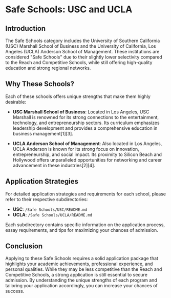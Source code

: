 # Safe Schools: USC and UCLA

## Introduction
The Safe Schools category includes the University of Southern California (USC) Marshall School of Business and the University of California, Los Angeles (UCLA) Anderson School of Management. These institutions are considered "Safe Schools" due to their slightly lower selectivity compared to the Reach and Competitive Schools, while still offering high-quality education and strong regional networks.

## Why These Schools?
Each of these schools offers unique strengths that make them highly desirable:

- **USC Marshall School of Business**: Located in Los Angeles, USC Marshall is renowned for its strong connections to the entertainment, technology, and entrepreneurship sectors. Its curriculum emphasizes leadership development and provides a comprehensive education in business management[1][3].

- **UCLA Anderson School of Management**: Also located in Los Angeles, UCLA Anderson is known for its strong focus on innovation, entrepreneurship, and social impact. Its proximity to Silicon Beach and Hollywood offers unparalleled opportunities for networking and career advancement in these industries[2][4].

## Application Strategies
For detailed application strategies and requirements for each school, please refer to their respective subdirectories:

- **USC**: `/Safe Schools/USC/README.md`
- **UCLA**: `/Safe Schools/UCLA/README.md`

Each subdirectory contains specific information on the application process, essay requirements, and tips for maximizing your chances of admission.

## Conclusion
Applying to these Safe Schools requires a solid application package that highlights your academic achievements, professional experience, and personal qualities. While they may be less competitive than the Reach and Competitive Schools, a strong application is still essential to secure admission. By understanding the unique strengths of each program and tailoring your application accordingly, you can increase your chances of success.
